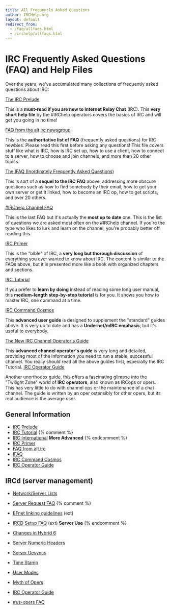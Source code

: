 ```yaml
---
title: All Frequently Asked Questions
author: IRCHelp.org
layout: default
redirect_from:
  - /faq/allfaqs.html
  - /irchelp/allfaqs.html
---
```


# IRC Frequently Asked Questions (FAQ) and Help Files

Over the years, we've accumulated many collections of frequently asked
questions about IRC:


[The IRC Prelude](/irchelp/new2irc.html)

  This is a **must-read if you are new to Internet Relay Chat** (IRC). This **very short help file** by the #IRChelp operators covers the basics of IRC and will get you going in no time!

[FAQ from the alt.irc newsgroup](/faq/altircfaq.html)

  This is the **authoritative list of FAQ** (frequently asked questions) for IRC newbies. Please read this first before asking any questions! This file covers stuff like what is IRC, how is IRC set up, how to use a client, how to connect to a server, how to choose and join channels, and more than 20 other topics.

[The IFAQ (Inordinately Frequently Asked Questions)](/faq/ifaq.html)

  This is sort of a **sequel to the IRC FAQ** above, addressing more obscure questions such as how to find somebody by their email, how to get your own server or get it linked, how to become an IRC op, how to get scripts, and over 20 others.

[#IRChelp Channel FAQ](/faq/irchelpfaq.html)

  This is the last FAQ but it's actually the **most up to date** one. This is the list of questions we are asked most often on the #IRChelp channel. If you're the type who likes to lurk and learn on the channel, you're probably better off reading this.

[IRC Primer](/faq/ircprimer.html)

  This is the "bible" of IRC, a **very long but thorough discussion** of everything you ever wanted to know about IRC. The content is similar to the FAQs above, but it is presented more like a book with organized chapters and sections.

[IRC Tutorial](/irchelp/irctutorial.html)

  If you prefer to **learn by doing** instead of reading some long user manual, this **medium-length step-by-step tutorial** is for you. It shows you how to master IRC, one command at a time.

[IRC Command Cosmos](/misc/ccosmos.html)

  This **advanced user guide** is designed to supplement the "standard" guides above. It is very up to date and has a **Undernet/mIRC emphasis**, but it's useful to everybody.

[The New IRC Channel Operator's Guide](/faq/changuide.html)

  This **advanced channel operator's guide** is very long and detailed, providing most of the information you need to run a stable, successful channel. You really should read all the above guides first, especially the IRC Tutorial.  [IRC Operator Guide](/ircd/ircopguide.html)

  Another unorthodox guide, this offers a fascinating glimpse into the "Twilight Zone" world of **IRC operators**, also known as IRCops or opers. This has very little to do with channel ops or the maintenance of a chat channel. The guide is written by an oper ostensibly for other opers, but its real audience is the average user.

## General Information


  * [IRC Prelude](/irchelp/new2irc.html)
  * [IRC Tutorial](/irchelp/irctutorial.html)
{% comment %}
  * [IRC International](/misc/foreign.html)     **More Advanced**
{% endcomment %}
  * [IRC Primer](/faq/ircprimer.html)
  * [FAQ from alt.irc](/faq/altircfaq.html)
  * [IFAQ](/faq/ifaq.html)
  * [IRC Command Cosmos](/misc/ccosmos.html)
  * [IRC Operator Guide](/ircd/ircopguide.html)

## IRCd (server management)


  * [Network/Server Lists](/irchelp/networks/)
  * [Server Request FAQ](/ircd/server-request.html)
{% comment %}
  * [EFnet linking guidelines](ftp://ftp.blackened.com/pub/irc/new-server-guidelines) (ext)
  * [IRCD Setup FAQ](http://www.alleged.com/faq/) (ext)      **Server Use**
{% endcomment %}

  * [Changes in Hybrid 6](/ircd/hybrid/hybrid6.html)
  * [Server Numeric Headers](/ircd/numerics.html)
  * [Server Desyncs](/ircd/desync.html)
  * [Time Stamp](/ircd/ircserv.html)
  * [User Modes](/misc/umodes.html)
  * [Myth of Opers](/ircd/opermyth.html)
  * [IRC Operator Guide](/ircd/ircopguide.html)
  * [#us-opers FAQ](/ircd/usfaq.html)




